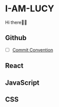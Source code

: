 # I-AM-LUCY

Hi there👋🏻

## Github

- [ ] [Commit Convention](https://github.com/Week-I-Learn/I-AM-LUCY/blob/main/Commit%20Convention.md#commit-convention)

## React

## JavaScript

## CSS
